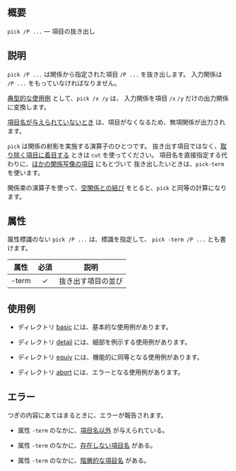 
概要
------------------------------------------------------------------

`pick /P ...` — 項目の抜き出し

説明
------------------------------------------------------------------

`pick /P ...` は関係から指定された項目 `/P ...` を抜き出します。
入力関係は `/P ...` をもっていなければなりません。

[典型的な使用例] として、`pick /x /y` は、
入力関係を項目 `/x` `/y` だけの出力関係に変換します。

[項目名が与えられていないとき] は、項目がなくなるため、無項関係が出力されます。

`pick` は関係の射影を実施する演算子のひとつです。
抜き出す項目ではなく、[取り除く項目に着目する] ときは `cut` を使ってください。
項目名を直接指定する代わりに、[ほかの関係写像の項目] にもとづいて
抜き出したいときは、`pick-term` を使います。

関係束の演算子を使って、[空関係との結び] をとると、`pick` と同等の計算になります。

[典型的な使用例]:                 basic/README.md#pick-basic-xyk
[取り除く項目に着目する]:         equiv/README.md#pick-equiv-cutk
[ほかの関係写像の項目]:           equiv/README.md#pick-equiv-relmapk
[項目名が与えられていないとき]:   basic/README.md#pick-basic-all-nonek
[空関係との結び]:                 equiv/README.md#pick-equiv-joink

属性
------------------------------------------------------------------

属性標識のない `pick /P ...` は、標識を指定して、
`pick -term /P ...` とも書けます。

| 属性     | 必須 | 説明 |
|----------|:----:|------|
| -term    |  ✓   | 抜き出す項目の並び |

使用例
------------------------------------------------------------------

* ディレクトリ [basic](basic) には、基本的な使用例があります。

* ディレクトリ [detail](detail) には、細部を例示する使用例があります。

* ディレクトリ [equiv](equiv) には、機能的に同等となる使用例があります。

* ディレクトリ [abort](abort) には、エラーとなる使用例があります。

エラー
------------------------------------------------------------------

つぎの内容にあてはまるときに、エラーが報告されます。

- 属性 `-term` のなかに、[項目名以外] が与えられている。

- 属性 `-term` のなかに、[存在しない項目名] がある。

- 属性 `-term` のなかに、[階層的な項目名] がある。

[項目名以外]:                     abort/README.md#pick-abort-non-termk
[存在しない項目名]:               abort/README.md#pick-abort-unknown-termk
[階層的な項目名]:                 abort/README.md#pick-abort-nested-termk

